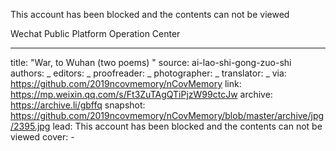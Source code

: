 This account has been blocked and the contents can not be viewed

Wechat Public Platform Operation Center


-------------
title: "War, to Wuhan (two poems) "
source: ai-lao-shi-gong-zuo-shi
authors: _
editors: _
proofreader: _
photographer: _
translator: _
via: https://github.com/2019ncovmemory/nCovMemory
link: https://mp.weixin.qq.com/s/Ft3ZuTAgQTiPjzW99ctcJw
archive: https://archive.li/gbffq
snapshot: https://github.com/2019ncovmemory/nCovMemory/blob/master/archive/jpg/2395.jpg
lead: This account has been blocked and the contents can not be viewed
cover: -
